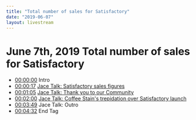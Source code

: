 ```yaml
---
title: "Total number of sales for Satisfactory"
date: "2019-06-07"
layout: livestream
---
```

# June 7th, 2019 Total number of sales for Satisfactory
* [00:00:00](https://youtu.be/RvKmQs6m_iY?t=0) Intro
* [00:00:17](https://youtu.be/RvKmQs6m_iY?t=17) [Jace Talk: Satisfactory sales figures](./transcriptions/yt-RvKmQs6m_iY,17.36,65.3.md)
* [00:01:05](https://youtu.be/RvKmQs6m_iY?t=65) [Jace Talk: Thank you to our Community](./transcriptions/yt-RvKmQs6m_iY,65.3,120.22.md)
* [00:02:00](https://youtu.be/RvKmQs6m_iY?t=120) [Jace Talk: Coffee Stain's trepidation over Satisfactory launch](./transcriptions/yt-RvKmQs6m_iY,120.22,229.36.md)
* [00:03:49](https://youtu.be/RvKmQs6m_iY?t=229) Jace Talk: Outro
* [00:04:32](https://youtu.be/RvKmQs6m_iY?t=272) End Tag
